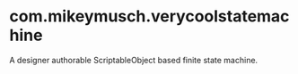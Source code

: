 # com.mikeymusch.verycoolstatemachine
 A designer authorable ScriptableObject based finite state machine.
